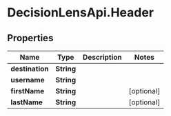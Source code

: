 # DecisionLensApi.Header

## Properties
Name | Type | Description | Notes
------------ | ------------- | ------------- | -------------
**destination** | **String** |  | 
**username** | **String** |  | 
**firstName** | **String** |  | [optional] 
**lastName** | **String** |  | [optional] 


